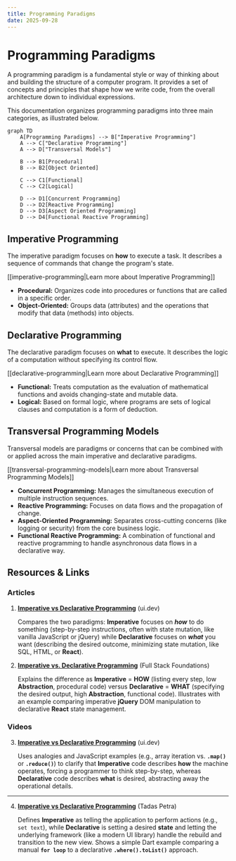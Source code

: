 ```yaml
---
title: Programming Paradigms
date: 2025-09-28
---
```

# Programming Paradigms

A programming paradigm is a fundamental style or way of thinking about and building the structure of a computer program. It provides a set of concepts and principles that shape how we write code, from the overall architecture down to individual expressions.

This documentation organizes programming paradigms into three main categories, as illustrated below.

```mermaid
graph TD
    A[Programming Paradigms] --> B["Imperative Programming"]
    A --> C["Declarative Programming"]
    A --> D["Transversal Models"]

    B --> B1[Procedural]
    B --> B2[Object Oriented]

    C --> C1[Functional]
    C --> C2[Logical]

    D --> D1[Concurrent Programming]
    D --> D2[Reactive Programming]
    D --> D3[Aspect Oriented Programming]
    D --> D4[Functional Reactive Programming]
```

## Imperative Programming

The imperative paradigm focuses on **how** to execute a task. It describes a sequence of commands that change the program's state.

[[imperative-programming|Learn more about Imperative Programming]]

- **Procedural:** Organizes code into procedures or functions that are called in a specific order.
- **Object-Oriented:** Groups data (attributes) and the operations that modify that data (methods) into objects.

## Declarative Programming

The declarative paradigm focuses on **what** to execute. It describes the logic of a computation without specifying its control flow.

[[declarative-programming|Learn more about Declarative Programming]]

- **Functional:** Treats computation as the evaluation of mathematical functions and avoids changing-state and mutable data.
- **Logical:** Based on formal logic, where programs are sets of logical clauses and computation is a form of deduction.

## Transversal Programming Models

Transversal models are paradigms or concerns that can be combined with or applied across the main imperative and declarative paradigms.

[[transversal-programming-models|Learn more about Transversal Programming Models]]

- **Concurrent Programming:** Manages the simultaneous execution of multiple instruction sequences.
- **Reactive Programming:** Focuses on data flows and the propagation of change.
- **Aspect-Oriented Programming:** Separates cross-cutting concerns (like logging or security) from the core business logic.
- **Functional Reactive Programming:** A combination of functional and reactive programming to handle asynchronous data flows in a declarative way.

## **Resources & Links**

### Articles

1. **[Imperative vs Declarative Programming](https://ui.dev/imperative-vs-declarative-programming)** (ui.dev)

    Compares the two paradigms: **Imperative** focuses on ***how*** to do something (step-by-step instructions, often with state mutation, like vanilla JavaScript or jQuery) while **Declarative** focuses on ***what*** you want (describing the desired outcome, minimizing state mutation, like SQL, HTML, or **React**).

2. **[Imperative vs. Declarative Programming](https://www.fullstackfoundations.com/blog/imperative-vs-declarative)** (Full Stack Foundations)

    Explains the difference as **Imperative** = **HOW** (listing every step, low **Abstraction**, procedural code) versus **Declarative** = **WHAT** (specifying the desired output, high **Abstraction**, functional code). Illustrates with an example comparing imperative **jQuery** DOM manipulation to declarative **React** state management.

### Videos

3. **[Imperative vs Declarative Programming](http://www.youtube.com/watch?v=E7Fbf7R3x6I)** (ui.dev)

    Uses analogies and JavaScript examples (e.g., array iteration vs. **`.map()`** or **`.reduce()`**) to clarify that **Imperative** code describes **how** the machine operates, forcing a programmer to think step-by-step, whereas **Declarative** code describes **what** is desired, abstracting away the operational details.

---

4. **[Imperative vs Declarative Programming](http://www.youtube.com/watch?v=yOBBkIJBEL8)** (Tadas Petra)

    Defines **Imperative** as telling the application to perform actions (e.g., `set text`), while **Declarative** is setting a desired **state** and letting the underlying framework (like a modern UI library) handle the rebuild and transition to the new view. Shows a simple Dart example comparing a manual **`for loop`** to a declarative **`.where().toList()`** approach.